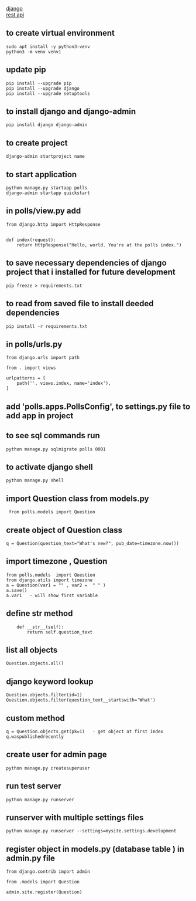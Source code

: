 [django](https://docs.djangoproject.com/en/2.2/intro/tutorial03/)  
[rest api](https://scotch.io/tutorials/build-a-rest-api-with-django-a-test-driven-approach-part-2)



## to create virtual environment 
    sudo apt install -y python3-venv
    python3 -m venv venv1

## update pip
    pip install --upgrade pip
    pip install --upgrade django
    pip install --upgrade setuptools
    

## to install django and django-admin 
    pip install django django-admin
## to create project  
    django-admin startproject name


## to start application 
    python manage.py startapp polls
    django-admin startapp quickstart
## in polls/view.py  add 
    from django.http import HttpResponse
    
    
    def index(request):
        return HttpResponse("Hello, world. You're at the polls index.")
        
## to save necessary dependencies of django project that i installed for future development 
    pip freeze > requirements.txt
## to read from saved file to install deeded dependencies 
    pip install -r requirements.txt 
        
## in polls/urls.py
    from django.urls import path
    
    from . import views
    
    urlpatterns = [
        path('', views.index, name='index'),
    ]        
## add 'polls.apps.PollsConfig',   to settings.py file to add app in project        
## to see sql commands run 
    python manage.py sqlmigrate polls 0001
    
## to activate django shell
    python manage.py shell
    
## import Question class from models.py 
     from polls.models import Question
## create object of Question class 
    q = Question(question_text="What's new?", pub_date=timezone.now())        
## import timezone , Question
    from polls.models  import Question
    from django.utils import timezone   
    a = Question(var1 = "" , var2 =  " " )
    a.save()
    a.var1   - will show first variable 
 
## define __str__ method  
        def __str__(self):
            return self.question_text
##  list all objects
    Question.objects.all()
## django keyword lookup 
    Question.objects.filter(id=1)
    Question.objects.filter(question_text__startswith='What')           
## custom method 
    q = Question.objects.get(pk=1)   - get object at first index 
    q.waspublishedrecently
    



## create user for admin page 
    python manage.py createsuperuser
## run test server
    python manage.py runserver      
    
## runserver with multiple settings files
    python manage.py runserver --settings=mysite.settings.development    
    
## register object in models.py (database table )  in admin.py file
    from django.contrib import admin
    
    from .models import Question
    
    admin.site.register(Question)
    
       
    
      
        